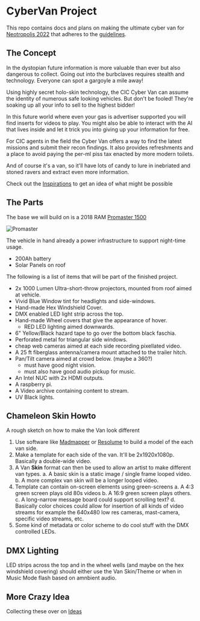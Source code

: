 # CyberVan Project

This repo contains docs and plans on making the ultimate cyber van for
[Neotropolis 2022](https://neotropolis.com) that adheres to the 
[guidelines](docs/neotroplis-policy-2022-v1.0.pdf).

## The Concept

In the dystopian future information is more valuable than ever
but also dangerous to collect.  Going out into the burbclaves requires
stealth and technology.  Everyone can spot a gargoyle a mile away!

Using highly secret holo-skin technology, the CIC Cyber Van can assume the
identity of numerous safe looking vehicles.  But don't be fooled!
They're soaking up all your info to sell to the highest bidder!

In this future world where even your gas is advertiser supported
you will find inserts for videos to play.  You might also be able to
interact with the AI that lives inside and let it trick you into
giving up your information for free.

For CIC agents in the field the Cyber Van offers a way to 
find the latest missions and submit their recon findings.  It
also provides refreshments and a place to avoid paying the 
per-ml piss tax enacted by more modern toilets.   

And of course it's a van, so it'll have lots of candy to lure in
inebriated and stoned ravers and extract even more information.

Check out the [Inspirations](inspiration.md) to get an idea of
what might be possible

## The Parts

The base we will build on is a 2018 RAM [Promaster 1500](https://www.cars.com/research/ram-promaster_1500-2018/)

![Promaster](https://platform.cstatic-images.com/medium/in/v2/stock_photos/70401e3e-a5d6-46eb-8b21-00b4cc88fb62/cc8cb63f-7c66-4ea1-a36f-21397bcef785.png)

The vehicle in hand already a power infrastructure to support night-time usage.

- 200Ah battery
- Solar Panels on roof

The following is a list of items that will be part of the finished project.

- 2x 1000 Lumen Ultra-short-throw projectors, mounted from roof aimed at vehicle.
- Vivid Blue Window tint for headlights and side-windows.
- Hand-made Hex Windshield Cover.
- DMX enabled LED light strip across the top.
- Hand-made Wheel covers that give the appearance of hover.
  - RED LED lighting aimed downwards.
- 6" Yellow/Black hazard tape to go over the bottom black faschia.
- Perforated metal for triangular side windows.
- cheap web cameras aimed at each side recording pixellated video.
- A 25 ft fiberglass antenna/camera mount attached to the trailer hitch.
- Pan/Tilt camera aimed at crowd below.  (maybe a 360?)
  - must have good night vision.
  - must also have good audio pickup for music.
- An Intel NUC with 2x HDMI outputs.
- A raspberry pi.
- A Video archive containing content to stream.
- UV Black lights.

## Chameleon Skin Howto

A rough sketch on how to make the Van look different

1. Use software like [Madmapper](https://madmapper.com) or [Resolume](https://resolume.com) to build
   a model of the each van side.
2. Make a template for each side of the van.  It'll be 2x1920x1080p.  Basically a double-wide video.
3. A Van **Skin** format can then be used to allow an artist to make different
   van types. 
   a. A basic skin is a static image / single frame looped video.
   b. A more complex van skin will be a longer looped video.
4. Template can contain on-screen elements using green-screens
   a. A 4:3 green screen plays old 80s videos
   b. A 16:9 green screen plays others.
   c. A long-narrow message board could support scrolling text?
   d. Basically color choices could allow for insertion of all kinds of video streams
      for example the 640x480 low res cameras, mast-camera, specific video streams, etc.
5. Some kind of metadata or color scheme to do cool stuff with the DMX controlled LEDs.

## DMX Lighting

LED strips across the top and in the wheel wells (and maybe on the hex
windshield covering) should either use the Van Skin/Theme or when in Music Mode
flash based on amnbient audio.


## More Crazy Idea

Collecting these over on [Ideas](ideas.md)
